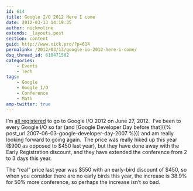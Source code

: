 ```yaml
---
id: 614
title: Google I/O 2012 Here I come
date: 2012-03-13 14:19:35
author: nickmoline
extends: _layouts.post
section: content
guid: http://www.nick.pro/?p=614
permalink: /2012/03/13/google-io-2012-here-i-come/
dsq_thread_id: 618471582
categories:
    - Events
    - Tech
tags:
    - Google
    - Google I/O
    - Conference
    - Math
amp-twitter: true
---
```

I&#8217;m [all registered](http://twitter.com/NickMoline/status/179678092858630144) to go to Google I/O 2012 on June 27, 2012.  I&#8217;ve been to every Google I/O so far (and [Google Developer Day before that]({% post_url 2007-06-03-google-developer-day-2007 %})) and am really looking forward to going again.  The price was really hiked up this year ($900 as opposed to $450 last year), but they have done away with the Early Registration discount, and they have extended the conference from 2 to 3 days this year.

<!--more-->

<amp-twitter width="375"
    height="472"
    layout="responsive"
    data-tweetid="179678092858630144">
</amp-twitter>

The &#8220;real&#8221; price last year was $550 with an early-bird discount of $450, so when you consider there are no early birds this year, the increase is 38.9% for 50% more conference, so perhaps the increase isn&#8217;t so bad.

<amp-img  src="{{ site.baseurl }}/wp-content/uploads/sites/4/2012/03/squg.webp" alt="Google I/O 2012 Confirmation Email" title="Google I/O 2012 Confirmation Email" width="785" height="642" layout="responsive" lightbox>
    <amp-img fallback src="{{ site.baseurl }}/wp-content/uploads/sites/4/2012/03/squg.png" alt="Google I/O 2012 Confirmation Email" title="Google I/O 2012 Confirmation Email" width="785" height="642" layout="responsive" lightbox></amp-img>
</amp-img>
